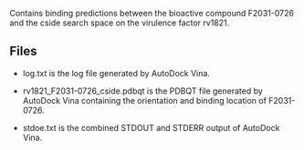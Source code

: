 Contains binding predictions between the bioactive compound F2031-0726 and the cside search space on the virulence factor rv1821.

## Files

- log.txt is the log file generated by AutoDock Vina.

- rv1821_F2031-0726_cside.pdbqt is the PDBQT file generated by AutoDock Vina containing the orientation and binding location of F2031-0726.

- stdoe.txt is the combined STDOUT and STDERR output of AutoDock Vina.

